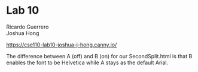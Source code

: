 # Lab 10

Ricardo Guerrero  <br >
Joshua Hong

https://cse110-lab10-joshua-j-hong.canny.io/ 

The difference between A (off) and B (on) for our SecondSplit.html is that B enables the font to be Helvetica while A stays as the default Arial.
